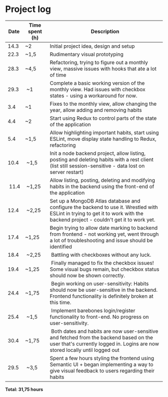 # Project log

| Date | Time spent (h) | Description |
|------|----------------|-------------|
| 14.3 | ~2             | Initial project idea, design and setup |
| 22.3 | ~1,5           | Rudimentary visual prototyping |
| 28.3 | ~4,5           | Refactoring, trying to figure out a monthly view, massive issues with hooks that ate a lot of time |
| 29.3 | ~1             | Complete a basic working version of the monthly view. Had issues with checkbox states - using a workaround for now. |
| 3.4  | ~1             | Fixes to the monthly view, allow changing the year, allow adding and removing habits |
| 4.4  | ~2             | Start using Redux to control parts of the state of the application |
| 5.4  | ~1,5           | Allow highlighting important habits, start using ESLint, move display state handling to Redux, refactoring |
| 10.4 | ~1,5           | Init a node backend project, allow listing, posting and deleting habits with a rest client (list still session-sensitive - data lost on server restart) |
| 11.4 | ~1,25          | Allow listing, posting, deleting and modifying habits in the backend using the front-end of the application |
| 12.4 | ~2,25          | Set up a MongoDB Atlas database and configure the backend to use it. Wrestled with ESLint in trying to get it to work with the backend project - couldn't get it to work yet. |
| 17.4 | ~1,25           | Begin trying to allow date marking to backend from frontend - not working yet, went through a lot of troubleshooting and issue should be identified |
| 18.4 | ~2,25           | Battling with checkboxes without any luck. |
| 19.4 | ~1,25           | Finally managed to fix the checkbox issues! Some visual bugs remain, but checkbox status should now be shown correctly. |
| 24.4 | ~1,75           | Begin working on user-sensitivity: Habits should now be user-sensitive in the backend. Frontend functionality is definitely broken at this time. |
| 25.4 | ~1,5            | Implement barebones login/register functionality to front-end. No progress on user-sensitivity. |
| 30.4 | ~1,75           | Both dates and habits are now user-sensitive and fetched from the backend based on the user that's currently logged in. Logins are now stored locally until logged out |
| 29.5 | ~3,5            | Spent a few hours styling the frontend using Semantic UI + began implementing a way to give visual feedback to users regarding their habits |

**Total: 31,75 hours**
